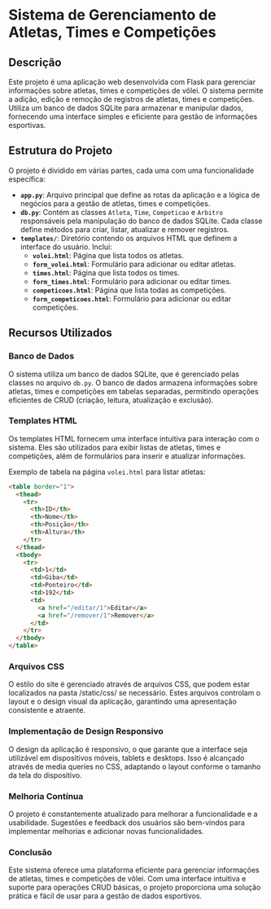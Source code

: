 # Sistema de Gerenciamento de Atletas, Times e Competições

## Descrição

Este projeto é uma aplicação web desenvolvida com Flask para gerenciar informações sobre atletas, times e competições de vôlei. O sistema permite a adição, edição e remoção de registros de atletas, times e competições. Utiliza um banco de dados SQLite para armazenar e manipular dados, fornecendo uma interface simples e eficiente para gestão de informações esportivas.

## Estrutura do Projeto

O projeto é dividido em várias partes, cada uma com uma funcionalidade específica:

- **`app.py`**: Arquivo principal que define as rotas da aplicação e a lógica de negócios para a gestão de atletas, times e competições.
- **`db.py`**: Contém as classes `Atleta`, `Time`, `Competicao` e `Arbitro` responsáveis pela manipulação do banco de dados SQLite. Cada classe define métodos para criar, listar, atualizar e remover registros.
- **`templates/`**: Diretório contendo os arquivos HTML que definem a interface do usuário. Inclui:
  - **`volei.html`**: Página que lista todos os atletas.
  - **`form_volei.html`**: Formulário para adicionar ou editar atletas.
  - **`times.html`**: Página que lista todos os times.
  - **`form_times.html`**: Formulário para adicionar ou editar times.
  - **`competicoes.html`**: Página que lista todas as competições.
  - **`form_competicoes.html`**: Formulário para adicionar ou editar competições.

## Recursos Utilizados

### Banco de Dados

O sistema utiliza um banco de dados SQLite, que é gerenciado pelas classes no arquivo `db.py`. O banco de dados armazena informações sobre atletas, times e competições em tabelas separadas, permitindo operações eficientes de CRUD (criação, leitura, atualização e exclusão).

### Templates HTML

Os templates HTML fornecem uma interface intuitiva para interação com o sistema. Eles são utilizados para exibir listas de atletas, times e competições, além de formulários para inserir e atualizar informações.

Exemplo de tabela na página `volei.html` para listar atletas:

```html
<table border="1">
  <thead>
    <tr>
      <th>ID</th>
      <th>Nome</th>
      <th>Posição</th>
      <th>Altura</th>
    </tr>
  </thead>
  <tbody>
    <tr>
      <td>1</td>
      <td>Giba</td>
      <td>Ponteiro</td>
      <td>192</td>
      <td>
        <a href="/editar/1">Editar</a>
        <a href="/remover/1">Remover</a>
      </td>
    </tr>
  </tbody>
</table>
```
### Arquivos CSS
O estilo do site é gerenciado através de arquivos CSS, que podem estar localizados na pasta /static/css/ se necessário. Estes arquivos controlam o layout e o design visual da aplicação, garantindo uma apresentação consistente e atraente.

### Implementação de Design Responsivo
O design da aplicação é responsivo, o que garante que a interface seja utilizável em dispositivos móveis, tablets e desktops. Isso é alcançado através de media queries no CSS, adaptando o layout conforme o tamanho da tela do dispositivo.

### Melhoria Contínua
O projeto é constantemente atualizado para melhorar a funcionalidade e a usabilidade. Sugestões e feedback dos usuários são bem-vindos para implementar melhorias e adicionar novas funcionalidades.

### Conclusão
Este sistema oferece uma plataforma eficiente para gerenciar informações de atletas, times e competições de vôlei. Com uma interface intuitiva e suporte para operações CRUD básicas, o projeto proporciona uma solução prática e fácil de usar para a gestão de dados esportivos.
